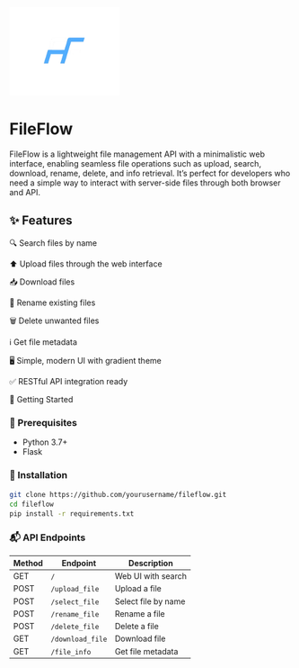 <img src="/static/logo.png" width="196" />

<div align="left">
<h1>FileFlow</h1>
FileFlow is a lightweight file management API with a minimalistic web interface, enabling seamless file operations such as upload, search, download, rename, delete, and info retrieval. It’s perfect for developers who need a simple way to interact with server-side files through both browser and API.
</div>

<h2>✨ Features</h2>

🔍 Search files by name

⬆️ Upload files through the web interface

📥 Download files

📝 Rename existing files

🗑️ Delete unwanted files

ℹ️ Get file metadata

🖥️ Simple, modern UI with gradient theme

✅ RESTful API integration ready

🚀 Getting Started


### 🔧 Prerequisites
- Python 3.7+
- Flask

### 🚀 Installation

```bash
git clone https://github.com/yourusername/fileflow.git
cd fileflow
pip install -r requirements.txt
```


### 📬 API Endpoints

| Method | Endpoint       | Description         |
|--------|----------------|---------------------|
| GET    | `/`            | Web UI with search  |
| POST   | `/upload_file` | Upload a file       |
| POST   | `/select_file` | Select file by name |
| POST   | `/rename_file` | Rename a file       |
| POST   | `/delete_file` | Delete a file       |
| GET    | `/download_file` | Download file    |
| GET    | `/file_info`   | Get file metadata   |

